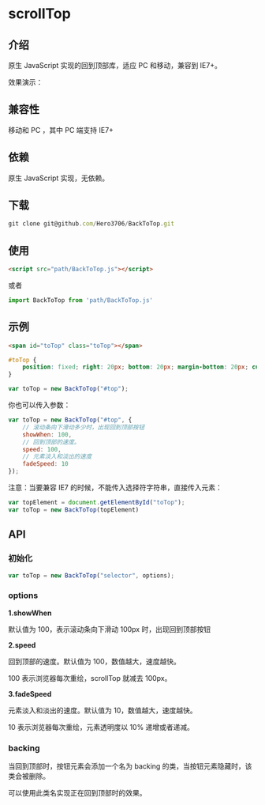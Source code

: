 # scrollTop

## 介绍

原生 JavaScript 实现的回到顶部库，适应 PC 和移动，兼容到 IE7+。

效果演示：

## 兼容性

移动和 PC ，其中 PC 端支持 IE7+ 

## 依赖

原生 JavaScript 实现，无依赖。

## 下载

```js
git clone git@github.com/Hero3706/BackToTop.git
```

## 使用

```html
<script src="path/BackToTop.js"></script>
```

或者

```js
import BackToTop from 'path/BackToTop.js'
```

## 示例

```html
<span id="toTop" class="toTop"></span>
```

```css
#toTop {
    position: fixed; right: 20px; bottom: 20px; margin-bottom: 20px; cursor: pointer; width: 0; height: 0; border-top: 30px solid transparent; border-bottom: 60px solid #3498db; border-left: 30px solid transparent; border-right: 30px solid transparent; 
}
```

```js
var toTop = new BackToTop("#top");
```

你也可以传入参数：

```js
var toTop = new BackToTop("#top", {
    // 滚动条向下滑动多少时，出现回到顶部按钮
    showWhen: 100,
    // 回到顶部的速度。
    speed: 100,
    // 元素淡入和淡出的速度
    fadeSpeed: 10
});
```

注意：当要兼容 IE7 的时候，不能传入选择符字符串，直接传入元素：

```js
var topElement = document.getElementById("toTop");
var toTop = new BackToTop(topElement)
```

## API

### 初始化

```js
var toTop = new BackToTop("selector", options);
```

### options

**1.showWhen**

默认值为 100，表示滚动条向下滑动 100px 时，出现回到顶部按钮

**2.speed**

回到顶部的速度。默认值为 100，数值越大，速度越快。

100 表示浏览器每次重绘，scrollTop 就减去 100px。

**3.fadeSpeed**

元素淡入和淡出的速度。默认值为 10，数值越大，速度越快。

10 表示浏览器每次重绘，元素透明度以 10% 递增或者递减。

### backing

当回到顶部时，按钮元素会添加一个名为 backing 的类，当按钮元素隐藏时，该类会被删除。

可以使用此类名实现正在回到顶部时的效果。
